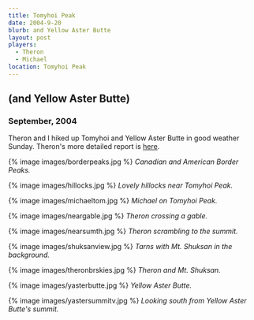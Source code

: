 ```yaml
---
title: Tomyhoi Peak
date: 2004-9-20
blurb: and Yellow Aster Butte
layout: post
players:
  - Theron
  - Michael
location: Tomyhoi Peak
---
```


<h2>(and Yellow Aster Butte)</h2>
<h3>September, 2004</h3>

<p>
Theron and I hiked up Tomyhoi and Yellow Aster Butte in good weather Sunday.
Theron's more detailed report is <a href="
https://www.theronwelch.com/mountains/pnw/north/tomyhoi/index.htm">here</a>.
</p>

{% image images/borderpeaks.jpg %}
<i>Canadian and American Border Peaks.</i>

{% image images/hillocks.jpg %}
<i>Lovely hillocks near Tomyhoi Peak.</i>

{% image images/michaeltom.jpg %}
<i>Michael on Tomyhoi Peak.</i>

{% image images/neargable.jpg %}
<i>Theron crossing a gable.</i>

{% image images/nearsumth.jpg %}
<i>Theron scrambling to the summit.</i>

{% image images/shuksanview.jpg %}
<i>Tarns with Mt. Shuksan in the background.</i>

{% image images/theronbrskies.jpg %}
<i>Theron and Mt. Shuksan.</i>

{% image images/yasterbutte.jpg %}
<i>Yellow Aster Butte.</i>

{% image images/yastersummitv.jpg %}
<i>Looking south from Yellow Aster Butte's summit.</i>


